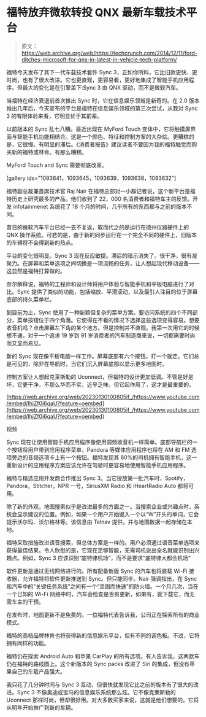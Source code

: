 # 福特放弃微软转投 QNX 最新车载技术平台 

> 原文：<https://web.archive.org/web/https://techcrunch.com/2014/12/11/ford-ditches-microsoft-for-qnx-in-latest-in-vehicle-tech-platform/>

福特今天发布了其下一代车载技术套件 Sync 3，正如你所料，它比旧款更快、更时尚，也有了很大改进。它也更直观，更容易看，更好地集成了智能手机应用程序。但最大的变化是在引擎盖下:Sync 3 由 QNX 驱动，而不是微软汽车。

当福特在经济衰退前首次推出 Sync 时，它在信息娱乐领域是新奇的。在 2.0 版本推出几年后，今天宣布的平台是福特在信息娱乐领域的第三次尝试，从我对 Sync 3 的有限体验来看，它明显优于其前辈。

以前版本的 Sync 乱七八糟。最近出现在 MyFord Touch 变体中，它将触摸屏界面与智能手机功能相结合。这是一个颜色、特征和控制方案的大杂烩。更糟糕的是，它很慢。有明显的滞后。《消费者报告》建议读者不要因为我的福特触觉而购买新的福特或林肯。有那么糟糕。

MyFord Touch and Sync 需要彻底改革。

[gallery ids="1093641，1093645，1093639，1093638，1093632"]

福特副总裁兼首席技术官 Raj Nair 在福特总部对一小群记者说，这个新平台是福特历史上研究最多的产品。他们收到了 22，000 名消费者和福特车主的反馈。开发 infotainmenet 系统花了 18 个月的时间，几乎所有的东西都与之前的版本不同。

昔日的微软汽车平台已经一去不复返，取而代之的是运行在德州仪器硬件上的 QNX 操作系统。可悲的是，由于新的同步运行在一个完全不同的硬件上，旧版本的车辆将不会得到新的热点。

平台的变化很明显。Sync 3 现在反应敏捷。滞后的暗示消失了。很干净，很有凝聚力。在屏幕和菜单选项之间切换是一项流畅的任务，让人想起现代移动设备——这显然是福特打算做的。

奈尔解释说，福特的工程师和设计师将用户体验与智能手机和平板电脑进行了对比。Sync 提供了类似的功能，包括缩放、平滑滚动，以及最引人注目的位于屏幕底部的持久菜单栏。

到目前为止，Sync 使用了一种新颖但复杂的菜单方案。要访问系统的四个不同部分，菜单按钮位于四个角落。它使得在不看的情况下选择这些选项变得容易。想要收音机吗？点击屏幕左下角的某个地方。但是控制并不直观。我第一次用它的时候想不通，对于一个追求 19 岁到 91 岁消费者的汽车制造商来说，一切都需要时尚而又显而易见。

新的 Sync 现在像平板电脑一样工作。屏幕底部有六个按钮。打一个就走。它们总是可见的，除非在导航时，当它们沉入屏幕底部以显示更多地图时。

控制方案让人想起克莱斯勒的 Uconnect，但福特的设计更加低调。不管是好是坏，它更干净，不那么华而不实，近乎乏味。但它起作用了，这才是最重要的。

[https://web.archive.org/web/20230130100805if_/https://www.youtube.com/embed/lhjZf0i6qaU?feature=oembed](https://web.archive.org/web/20230130100805if_/https://www.youtube.com/embed/lhjZf0i6qaU?feature=oembed)

视频

Sync 现在让使用智能手机应用程序像使用调频收音机一样简单。底部导航栏的一个按钮将用户带到应用程序菜单，Pandora 等媒体应用程序也将在 AM 和 FM 选项旁边的音频选项卡上有一个按钮。福特发现其 80%的司机拥有智能手机，这一重新设计的应用程序方案应该允许在驾驶时更容易地使用智能手机应用程序。

福特与精选应用开发商合作推出 Sync 3。当它投放第一批汽车时，Spotify，Pandora，Stitcher，NPR 一号，SiriusXM Radio 和 iHeartRadio Auto 都将可用。

除了新的外观，地图搜索似乎是改进最多的方面之一。当搜索企业或兴趣点时，系统会显示建议的位置。例如，如果一个用户开始键入一个以“W”开头的单词，它会提示沃尔玛、沃尔格林等。该信息由 Telnav 提供，并与地图数据一起存储在本地。

福特采取措施改进语音搜索，但总体方案是一样的。用户必须通过语音菜单选项来获得最佳结果。令人欣慰的是，它现在足够智能，无需司机说出全名就能识别出兴趣点。例如，Sync 3 应该识别“底特律机场”，而不是要求“底特律大都会机场”

软件更新是通过无线网络进行的。所有配备新版 Sync 的汽车也将装载 Wi-Fi 接收器，允许福特将软件更新推送到 Sync。但只能同步。Nair 强调指出，在 Sync 和汽车中的“关键任务系统”之间有一个“坚固而快速”的防火墙。一个月几次，当在一个已知的 Wi-Fi 网络中时，汽车会检查是否有更新，如果有，就下载它，而无需车主的干预。

在发布时，地图更新不是免费的。一位福特代表告诉我，公司正在探索所有的商业模式。

福特的高档品牌林肯也将获得新的信息娱乐平台，但有不同的调色板。不过，它将拥有同样的功能。

福特仍在探索 Android Auto 和苹果 CarPlay 的所有选项。有人告诉我，这两款车仍在福特的路线图上。这个新版本的 Sync packs 改进了 Siri 的集成，但没有苹果自己的车载产品强大。

我只花了几分钟时间与 Sync 3 互动，但很快就发现它比之前的版本有了很大的改进。Sync 3 不像奥迪或宝马的信息娱乐系统那么炫。它不像克莱斯勒的 Uconnect 那样时尚，但却很好用。对大多数买家来说，这就是他们想要的。它将从明年开始推广到新的车辆。